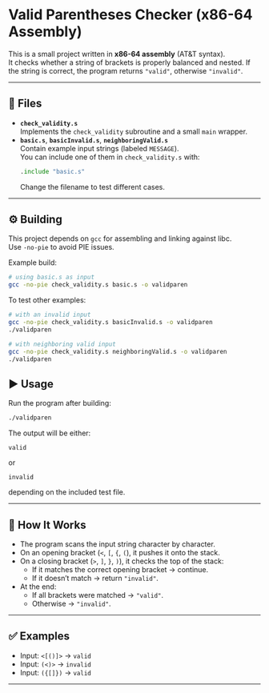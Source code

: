 # Valid Parentheses Checker (x86-64 Assembly)

This is a small project written in **x86-64 assembly** (AT&T syntax).  
It checks whether a string of brackets is properly balanced and nested. If the string is correct, the program returns `"valid"`, otherwise `"invalid"`.

---

## 📂 Files

- **`check_validity.s`**  
  Implements the `check_validity` subroutine and a small `main` wrapper.
- **`basic.s`**, **`basicInvalid.s`**, **`neighboringValid.s`**  
  Contain example input strings (labeled `MESSAGE`).  
  You can include one of them in `check_validity.s` with:
  ```asm
  .include "basic.s"
  ```
  Change the filename to test different cases.

---

## ⚙️ Building

This project depends on `gcc` for assembling and linking against libc.  
Use `-no-pie` to avoid PIE issues.

Example build:

```bash
# using basic.s as input
gcc -no-pie check_validity.s basic.s -o validparen
```

To test other examples:

```bash
# with an invalid input
gcc -no-pie check_validity.s basicInvalid.s -o validparen
./validparen

# with neighboring valid input
gcc -no-pie check_validity.s neighboringValid.s -o validparen
./validparen
```



## ▶️ Usage

Run the program after building:

```bash
./validparen
```

The output will be either:

```
valid
```

or

```
invalid
```

depending on the included test file.

---

## 🧠 How It Works

- The program scans the input string character by character.
- On an opening bracket (`<`, `[`, `{`, `(`), it pushes it onto the stack.
- On a closing bracket (`>`, `]`, `}`, `)`), it checks the top of the stack:
  - If it matches the correct opening bracket → continue.
  - If it doesn’t match → return `"invalid"`.
- At the end:
  - If all brackets were matched → `"valid"`.
  - Otherwise → `"invalid"`.

---

## ✅ Examples

- Input: `<[()]>` → `valid`
- Input: `(<)>`   → `invalid`
- Input: `({[]})` → `valid`

---
